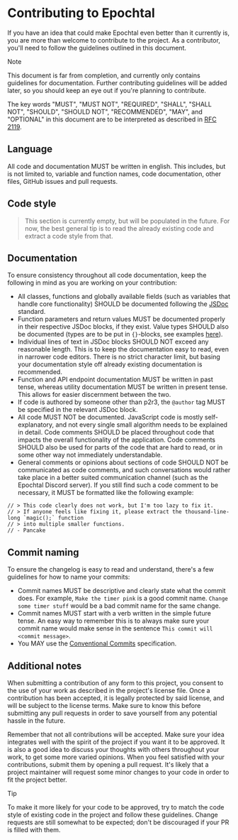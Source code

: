 # Contributing to Epochtal

If you have an idea that could make Epochtal even better than it currently is, you are more than welcome to contribute
to the project. As a contributor, you'll need to follow the guidelines outlined in this document.

> [!NOTE]
> This document is far from completion, and currently only contains guidelines for documentation. Further contributing
> guidelines will be added later, so you should keep an eye out if you're planning to contribute.

The key words "MUST", "MUST NOT", "REQUIRED", "SHALL", "SHALL NOT", "SHOULD", "SHOULD NOT", "RECOMMENDED", "MAY", and
"OPTIONAL" in this document are to be interpreted as described in [RFC 2119](https://www.ietf.org/rfc/rfc2119.txt).

## Language

All code and documentation MUST be written in english. This includes, but is not limited to, variable and function names,
code documentation, other files, GitHub issues and pull requests.

## Code style

> This section is currently empty, but will be populated in the future. For now, the best general tip is to read the
> already existing code and extract a code style from that.

## Documentation

To ensure consistency throughout all code documentation, keep the following in mind as you are working on your
contribution:

- All classes, functions and globally available fields (such as variables that handle core functionality) SHOULD be
documented following the [JSDoc](https://jsdoc.app/) standard.
- Function parameters and return values MUST be documented properly in their respective JSDoc blocks, if they exist.
Value types SHOULD also be documented (types are to be put in `{}`-blocks, see examples [here](https://jsdoc.app/tags-param)).
- Individual lines of text in JSDoc blocks SHOULD NOT exceed any reasonable length. This is to keep the documentation
easy to read, even in narrower code editors. There is no strict character limit, but basing your documentation style off
already existing documentation is recommended.
- Function and API endpoint documentation MUST be written in past tense, whereas utility documentation MUST be written
in present tense. This allows for easier discernment between the two.
- If code is authored by someone other than p2r3, the `@author` tag MUST be specified in the relevant JSDoc block.
- All code MUST NOT be documented. JavaScript code is mostly self-explanatory, and not every single small algorithm
needs to be explained in detail. Code comments SHOULD be placed throughout code that impacts the overall functionality
of the application. Code comments SHOULD also be used for parts of the code that are hard to read, or in some other way
not immediately understandable.
- General comments or opinions about sections of code SHOULD NOT be communicated as code comments, and such conversations
would rather take place in a better suited communication channel (such as the Epochtal Discord server). If you still
find such a code comment to be necessary, it MUST be formatted like the following example:

```
// > This code clearly does not work, but I'm too lazy to fix it.
// > If anyone feels like fixing it, please extract the thousand-line-long `magic();` function
// > into multiple smaller functions.
// - Pancake
```

## Commit naming

To ensure the changelog is easy to read and understand, there's a few guidelines for how to name your commits:

- Commit names MUST be descriptive and clearly state what the commit does. For example, `Make the timer pink` is a good
commit name. `Change some timer stuff` would be a bad commit name for the same change.
- Commit names MUST start with a verb written in the simple future tense. An easy way to remember this is to always
make sure your commit name would make sense in the sentence `This commit will <commit message>`.
- You MAY use the [Conventional Commits](https://www.conventionalcommits.org/en/v1.0.0/) specification.

## Additional notes

When submitting a contribution of any form to this project, you consent to the use of your work as described in the
project's license file. Once a contribution has been accepted, it is legally protected by said license, and will be
subject to the license terms. Make sure to know this before submitting any pull requests in order to save yourself from
any potential hassle in the future.

Remember that not all contributions will be accepted. Make sure your idea integrates well with the spirit of the project
if you want it to be approved. It is also a good idea to discuss your thoughts with others throughout your work, to get
some more varied opinions. When you feel satisfied with your contributions, submit them by opening a pull request. It's
likely that a project maintainer will request some minor changes to your code in order to fit the project better.

> [!TIP]
> To make it more likely for your code to be approved, try to match the code style of existing code in the project and
> follow these guidelines. Change requests are still somewhat to be expected; don't be discouraged if your PR is filled
> with them.
